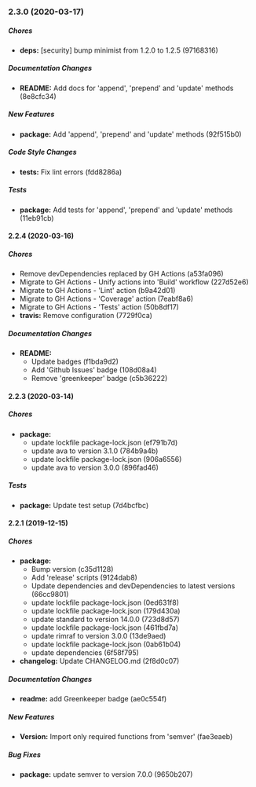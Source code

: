 ### 2.3.0 (2020-03-17)

##### Chores

* **deps:**  [security] bump minimist from 1.2.0 to 1.2.5 (97168316)

##### Documentation Changes

* **README:**  Add docs for 'append', 'prepend' and 'update' methods (8e8cfc34)

##### New Features

* **package:**  Add 'append', 'prepend' and 'update' methods (92f515b0)

##### Code Style Changes

* **tests:**  Fix lint errors (fdd8286a)

##### Tests

* **package:**  Add tests for 'append', 'prepend' and 'update' methods (11eb91cb)

#### 2.2.4 (2020-03-16)

##### Chores

*  Remove devDependencies replaced by GH Actions (a53fa096)
*  Migrate to GH Actions - Unify actions into 'Build' workflow (227d52e6)
*  Migrate to GH Actions - 'Lint' action (b9a42d01)
*  Migrate to GH Actions - 'Coverage' action (7eabf8a6)
*  Migrate to GH Actions - 'Tests' action (50b8df17)
* **travis:**  Remove configuration (7729f0ca)

##### Documentation Changes

* **README:**
  *  Update badges (f1bda9d2)
  *  Add 'Github Issues' badge (108d08a4)
  *  Remove 'greenkeeper' badge (c5b36222)

#### 2.2.3 (2020-03-14)

##### Chores

* **package:**
  *  update lockfile package-lock.json (ef791b7d)
  *  update ava to version 3.1.0 (784b9a4b)
  *  update lockfile package-lock.json (906a6556)
  *  update ava to version 3.0.0 (896fad46)

##### Tests

* **package:**  Update test setup (7d4bcfbc)

#### 2.2.1 (2019-12-15)

##### Chores

* **package:**
  *  Bump version (c35d1128)
  *  Add 'release' scripts (9124dab8)
  *  Update dependencies and devDependencies to latest versions (66cc9801)
  *  update lockfile package-lock.json (0ed631f8)
  *  update lockfile package-lock.json (179d430a)
  *  update standard to version 14.0.0 (723d8d57)
  *  update lockfile package-lock.json (461fbd7a)
  *  update rimraf to version 3.0.0 (13de9aed)
  *  update lockfile package-lock.json (0ab61b04)
  *  update dependencies (6f58f795)
* **changelog:**  Update CHANGELOG.md (2f8d0c07)

##### Documentation Changes

* **readme:**  add Greenkeeper badge (ae0c554f)

##### New Features

* **Version:**  Import only required functions from 'semver' (fae3eaeb)

##### Bug Fixes

* **package:**  update semver to version 7.0.0 (9650b207)

